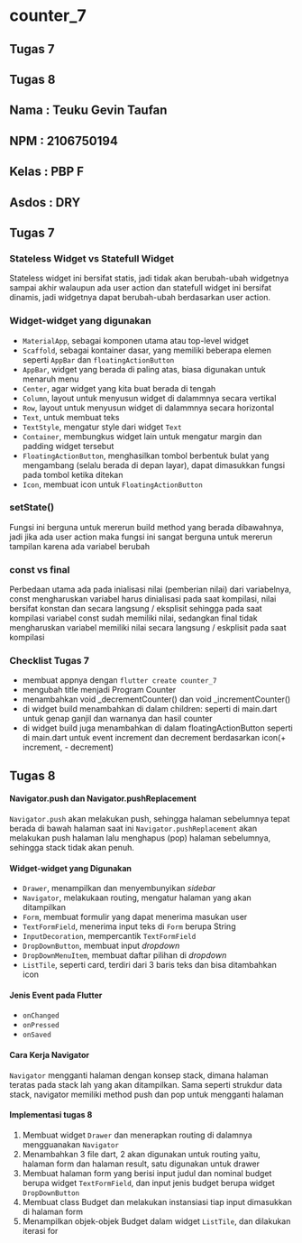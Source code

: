 # counter_7
## Tugas 7
## Tugas 8

## Nama  : Teuku Gevin Taufan
## NPM   : 2106750194
## Kelas : PBP F
## Asdos : DRY

## Tugas 7
### Stateless Widget vs Statefull Widget
Stateless widget ini bersifat statis, jadi tidak akan berubah-ubah widgetnya sampai akhir walaupun ada user action
dan statefull widget ini bersifat dinamis, jadi widgetnya dapat berubah-ubah berdasarkan user action.

### Widget-widget yang digunakan
- ```MaterialApp```, sebagai komponen utama atau top-level widget
- ```Scaffold```, sebagai kontainer dasar, yang memiliki beberapa elemen seperti ```AppBar``` dan ```floatingActionButton```
- ```AppBar```, widget yang berada di paling atas, biasa digunakan untuk menaruh menu
- ```Center```, agar widget yang kita buat berada di tengah
- ```Column```, layout untuk menyusun widget di dalammnya secara vertikal
- ```Row```, layout untuk menyusun widget di dalammnya secara horizontal
- ```Text```, untuk membuat teks
- ```TextStyle```, mengatur style dari widget ```Text```
- ```Container```, membungkus widget lain untuk mengatur margin dan padding widget tersebut
- ```FloatingActionButton```, menghasilkan tombol berbentuk bulat yang mengambang (selalu berada di depan layar), dapat dimasukkan fungsi pada tombol ketika ditekan
- ```Icon```, membuat icon untuk ```FloatingActionButton```

### setState()
Fungsi ini berguna untuk mererun build method yang berada dibawahnya, jadi jika ada user action maka fungsi ini sangat berguna untuk mererun tampilan karena ada variabel berubah

### const vs final
Perbedaan utama ada pada inialisasi nilai (pemberian nilai) dari variabelnya, const mengharuskan variabel harus dinialisasi 
pada saat kompilasi, nilai bersifat konstan dan secara langsung / eksplisit sehingga pada saat kompilasi variabel const 
sudah memiliki nilai, sedangkan final tidak mengharuskan variabel memiliki nilai secara langsung / eskplisit pada saat kompilasi

### Checklist Tugas 7
- membuat appnya dengan ```flutter create counter_7```
- mengubah title menjadi Program Counter 
- menambahkan void _decrementCounter() dan  void _incrementCounter()
- di widget build menambahkan di dalam children: <Widget> seperti di main.dart untuk genap ganjil dan warnanya dan hasil counter
- di widget build juga menambahkan di dalam floatingActionButton seperti di main.dart untuk event increment dan decrement berdasarkan icon(+ increment, - decrement)

## Tugas 8
#### Navigator.push dan Navigator.pushReplacement
```Navigator.push``` akan melakukan push, sehingga halaman sebelumnya tepat berada di bawah halaman saat ini
```Navigator.pushReplacement``` akan melakukan push halaman lalu menghapus (pop) halaman sebelumnya, sehingga stack tidak akan penuh.

#### Widget-widget yang Digunakan
-   ```Drawer```, menampilkan dan menyembunyikan *sidebar*
-   ```Navigator```, melakukaan routing, mengatur halaman yang akan ditampilkan
-   ```Form```, membuat formulir yang dapat menerima masukan user
-   ```TextFormField```, menerima input teks di `Form` berupa String
-   ```InputDecoration```, mempercantik `TextFormField`
-   ```DropDownButton```, membuat input *dropdown*
-   ```DropDownMenuItem```, membuat daftar pilihan di *dropdown*
-   ```ListTile```, seperti card, terdiri dari 3 baris teks dan bisa ditambahkan icon

#### Jenis Event pada Flutter
-   ```onChanged```
-   ```onPressed```
-   ```onSaved```

#### Cara Kerja Navigator
`Navigator` mengganti halaman dengan konsep stack, dimana halaman teratas pada stack lah yang akan ditampilkan. Sama seperti strukdur data stack, navigator memiliki method push dan pop untuk mengganti halaman

#### Implementasi tugas 8
1. Membuat widget `Drawer` dan menerapkan routing di dalamnya mengguanakan `Navigator`  
2. Menambahkan 3 file dart, 2 akan digunakan untuk routing yaitu, halaman form dan halaman result, satu digunakan untuk drawer
3. Membuat halaman form yang berisi input judul dan nominal budget berupa widget `TextFormField`, dan input jenis budget berupa widget `DropDownButton`  
4. Membuat class Budget dan melakukan instansiasi tiap input dimasukkan di halaman form  
5. Menampilkan objek-objek Budget dalam widget `ListTile`, dan dilakukan iterasi for 
